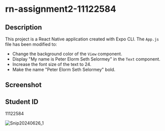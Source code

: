 # rn-assignment2-11122584

## Description
This project is a React Native application created with Expo CLI. The `App.js` file has been modified to:
- Change the background color of the `View` component.
- Display "My name is Peter Elorm Seth Selormey" in the `Text` component.
- Increase the font size of the text to 24.
- Make the name "Peter Elorm Seth Selormey" bold.

## Screenshot

## Student ID
11122584


![Snip20240626_1](https://github.com/pesselormey/rn-assignment2-11122584/assets/173517701/c2f40d5a-2a39-4c77-b169-bfe87d71c88f)
